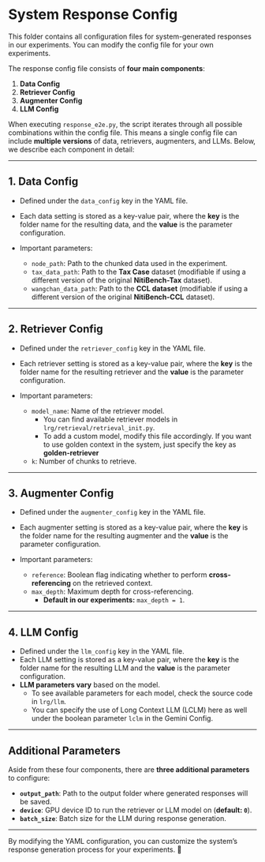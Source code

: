 # System Response Config

This folder contains all configuration files for system-generated responses in our experiments. You can modify the config file for your own experiments.  

The response config file consists of **four main components**:  

1. **Data Config**  
2. **Retriever Config**  
3. **Augmenter Config**  
4. **LLM Config**  

When executing `response_e2e.py`, the script iterates through all possible combinations within the config file. This means a single config file can include **multiple versions** of data, retrievers, augmenters, and LLMs. Below, we describe each component in detail:  

---

## 1. Data Config  

- Defined under the `data_config` key in the YAML file.  
- Each data setting is stored as a key-value pair, where the **key** is the folder name for the resulting data, and the **value** is the parameter configuration.  
- Important parameters:  

    - `node_path`: Path to the chunked data used in the experiment.  
    - `tax_data_path`: Path to the **Tax Case** dataset (modifiable if using a different version of the original **NitiBench-Tax** dataset).  
    - `wangchan_data_path`: Path to the **CCL dataset** (modifiable if using a different version of the original **NitiBench-CCL** dataset).  

---

## 2. Retriever Config  

- Defined under the `retriever_config` key in the YAML file.  
- Each retriever setting is stored as a key-value pair, where the **key** is the folder name for the resulting retriever and the **value** is the parameter configuration.  
- Important parameters:  

    - `model_name`: Name of the retriever model.  
      - You can find available retriever models in `lrg/retrieval/retrieval_init.py`.  
      - To add a custom model, modify this file accordingly. 
      If you want to use golden context in the system, just specify the key as **golden-retriever**
    - `k`: Number of chunks to retrieve.  

---

## 3. Augmenter Config  

- Defined under the `augmenter_config` key in the YAML file.  
- Each augmenter setting is stored as a key-value pair, where the **key** is the folder name for the resulting augmenter and the **value** is the parameter configuration.  
- Important parameters:  

    - `reference`: Boolean flag indicating whether to perform **cross-referencing** on the retrieved context.  
    - `max_depth`: Maximum depth for cross-referencing.  
      - **Default in our experiments:** `max_depth = 1`.  

---

## 4. LLM Config  

- Defined under the `llm_config` key in the YAML file.  
- Each LLM setting is stored as a key-value pair, where the **key** is the folder name for the resulting LLM and the **value** is the parameter configuration.  
- **LLM parameters vary** based on the model.  
  - To see available parameters for each model, check the source code in `lrg/llm`. 
  - You can specify the use of Long Context LLM (LCLM) here as well under the boolean parameter `lclm` in the Gemini Config.

---

## Additional Parameters  

Aside from these four components, there are **three additional parameters** to configure:  

- **`output_path`**: Path to the output folder where generated responses will be saved.  
- **`device`**: GPU device ID to run the retriever or LLM model on (**default: `0`**).  
- **`batch_size`**: Batch size for the LLM during response generation.  

---

By modifying the YAML configuration, you can customize the system’s response generation process for your experiments. 🚀  
